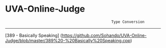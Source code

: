 # UVA-Online-Judge

                                                    Type Conversion
__________________________________________________________________________________________________________________________________

[389 - Basically Speaking] (https://github.com/Sohando/UVA-Online-Judge/blob/master/389%20-%20Basically%20Speaking.cpp) 

